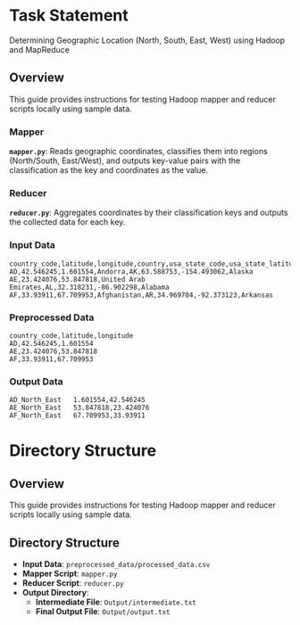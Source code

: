 # Task Statement

Determining Geographic Location (North, South, East, West) using Hadoop and MapReduce

## Overview

This guide provides instructions for testing Hadoop mapper and reducer scripts locally using sample data.

### Mapper

**`mapper.py`**: Reads geographic coordinates, classifies them into regions (North/South, East/West), and outputs key-value pairs with the classification as the key and coordinates as the value.

### Reducer

**`reducer.py`**: Aggregates coordinates by their classification keys and outputs the collected data for each key.

### Input Data
```
country_code,latitude,longitude,country,usa_state_code,usa_state_latitude,usa_state_longitude,usa_state
AD,42.546245,1.601554,Andorra,AK,63.588753,-154.493062,Alaska
AE,23.424076,53.847818,United Arab Emirates,AL,32.318231,-86.902298,Alabama
AF,33.93911,67.709953,Afghanistan,AR,34.969704,-92.373123,Arkansas
```

### Preprocessed Data
```
country_code,latitude,longitude
AD,42.546245,1.601554
AE,23.424076,53.847818
AF,33.93911,67.709953
```

### Output Data
```
AD_North_East	1.601554,42.546245
AE_North_East	53.847818,23.424076
AF_North_East	67.709953,33.93911
```


# Directory Structure

## Overview

This guide provides instructions for testing Hadoop mapper and reducer scripts locally using sample data.

## Directory Structure

- **Input Data**: `preprocessed_data/processed_data.csv`
- **Mapper Script**: `mapper.py`
- **Reducer Script**: `reducer.py`
- **Output Directory**:
  - **Intermediate File**: `Output/intermediate.txt`
  - **Final Output File**: `Output/output.txt`

